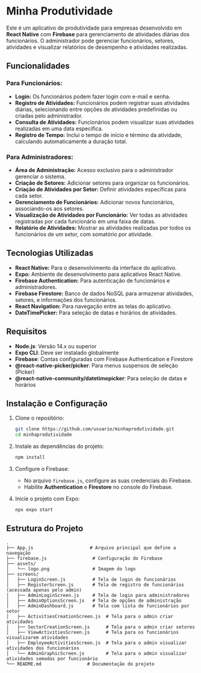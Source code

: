 # Minha Produtividade

Este é um aplicativo de produtividade para empresas desenvolvido em **React Native** com **Firebase** para gerenciamento de atividades diárias dos funcionários. O administrador pode gerenciar funcionários, setores, atividades e visualizar relatórios de desempenho e atividades realizadas. 

## Funcionalidades

### Para Funcionários:
- **Login:** Os funcionários podem fazer login com e-mail e senha.
- **Registro de Atividades:** Funcionários podem registrar suas atividades diárias, selecionando entre opções de atividades predefinidas ou criadas pelo administrador.
- **Consulta de Atividades:** Funcionários podem visualizar suas atividades realizadas em uma data específica.
- **Registro de Tempo:** Inclui o tempo de início e término da atividade, calculando automaticamente a duração total.

### Para Administradores:
- **Área de Administração:** Acesso exclusivo para o administrador gerenciar o sistema.
- **Criação de Setores:** Adicionar setores para organizar os funcionários.
- **Criação de Atividades por Setor:** Definir atividades específicas para cada setor.
- **Gerenciamento de Funcionários:** Adicionar novos funcionários, associando-os aos setores.
- **Visualização de Atividades por Funcionário:** Ver todas as atividades registradas por cada funcionário em uma faixa de datas.
- **Relatório de Atividades:** Mostrar as atividades realizadas por todos os funcionários de um setor, com somatório por atividade.

## Tecnologias Utilizadas

- **React Native:** Para o desenvolvimento da interface do aplicativo.
- **Expo:** Ambiente de desenvolvimento para aplicativos React Native.
- **Firebase Authentication:** Para autenticação de funcionários e administradores.
- **Firebase Firestore:** Banco de dados NoSQL para armazenar atividades, setores, e informações dos funcionários.
- **React Navigation:** Para navegação entre as telas do aplicativo.
- **DateTimePicker:** Para seleção de datas e horários de atividades.

## Requisitos

- **Node.js**: Versão 14.x ou superior
- **Expo CLI**: Deve ser instalado globalmente
- **Firebase**: Contas configuradas com Firebase Authentication e Firestore
- **@react-native-picker/picker**: Para menus suspensos de seleção (Picker)
- **@react-native-community/datetimepicker**: Para seleção de datas e horários

## Instalação e Configuração

1. Clone o repositório:
    ```bash
    git clone https://github.com/usuario/minhaprodutividade.git
    cd minhaprodutividade
    ```

2. Instale as dependências do projeto:
    ```bash
    npm install
    ```

3. Configure o Firebase:
   - No arquivo `firebase.js`, configure as suas credenciais do Firebase.
   - Habilite **Authentication** e **Firestore** no console do Firebase.

4. Inicie o projeto com Expo:
    ```bash
    npx expo start
    ```

## Estrutura do Projeto

```plaintext
.
├── App.js                     # Arquivo principal que define a navegação
├── firebase.js                 # Configuração do Firebase
├── assets/
│   └── logo.png                # Imagem do logo
├── screens/
│   ├── LoginScreen.js          # Tela de login de funcionários
│   ├── RegisterScreen.js       # Tela de registro de funcionários (acessada apenas pelo admin)
│   ├── AdminLoginScreen.js     # Tela de login para administradores
│   ├── AdminOptionsScreen.js   # Tela de opções de administração
│   ├── AdminDashboard.js       # Tela com lista de funcionários por setor
│   ├── ActivitiesCreationScreen.js  # Tela para o admin criar atividades
│   ├── SectorCreationScreen.js      # Tela para o admin criar setores
│   ├── ViewActivitiesScreen.js      # Tela para os funcionários visualizarem atividades
│   ├── EmployeeActivitiesScreen.js  # Tela para o admin visualizar atividades dos funcionários
│   └── AdminGraphicScreen.js        # Tela para o admin visualizar atividades somadas por funcionário
└── README.md                 # Documentação do projeto
